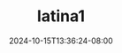 --- 
title: "latina1"
description: "download bokep latina1 instagram full vidio  "
date: 2024-10-15T13:36:24-08:00
file_code: "v4jiofjbrlto"
draft: false
cover: "2rtbvo77x0c0xpfc.jpg"
tags: ["indo", "bokep-indo", "bokep-viral", "bokep-ig"]
length: 1844
fld_id: "1390643"
foldername: "Ar7"
categories: ["Ar7"]
views: 4
---